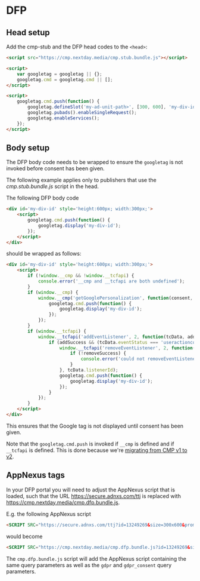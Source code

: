 # DFP


## Head setup
Add the cmp-stub and the DFP head codes to the `<head>`:
```html
<script src="https://cmp.nextday.media/cmp.stub.bundle.js"></script>

<script>
    var googletag = googletag || {};
    googletag.cmd = googletag.cmd || [];
</script>

<script>
    googletag.cmd.push(function() {
        googletag.defineSlot('my-ad-unit-path>', [300, 600], 'my-div-id>').addService(googletag.pubads());
        googletag.pubads().enableSingleRequest();
        googletag.enableServices();
    });
</script>
```

## Body setup
The DFP body code needs to be wrapped to ensure the `googletag` is not invoked before consent has been given.

The following example applies only to publishers that use the _cmp.stub.bundle.js_ script in the head.

The following DFP body code
```html
<div id='my-div-id' style='height:600px; width:300px;'>
    <script>
        googletag.cmd.push(function() {
            googletag.display('my-div-id');
        });
    </script>
</div>
```
should be wrapped as follows:
```html
<div id='my-div-id' style='height:600px; width:300px;'>
    <script>
        if (!window.__cmp && !window.__tcfapi) {
            console.error('__cmp and __tcfapi are both undefined');
        }
        if (window.__cmp) {
            window.__cmp('getGooglePersonalization', function(consent, isSuccess) {
                googletag.cmd.push(function() {
                    googletag.display('my-div-id');
                });
            });
        }
        if (window.__tcfapi) {
            window.__tcfapi('addEventListener', 2, function(tcData, addSuccess) {
                if (addSuccess && (tcData.eventStatus === 'useractioncomplete' || tcData.eventStatus === 'tcloaded')) {
                    window.__tcfapi('removeEventListener', 2, function(removeSuccess) {
                        if (!removeSuccess) {
                            console.error('could not removeEventListener with listenerId', tcData.listenerId);
                        }
                    }, tcData.listenerId);
                    googletag.cmd.push(function() {
                        googletag.display('my-div-id');
                    });
                }
            });
        }
    </script>
</div>
```

This ensures that the Google tag is not displayed until consent has been given.

Note that the `googletag.cmd.push` is invoked if `__cmp` is defined and if `__tcfapi` is defined.
This is done because we're [migrating from CMP v1 to v2](CMP-V1-TO-V2.md).

## AppNexus tags
In your DFP portal you will need to adjust the AppNexus script that is loaded,
such that the URL <https://secure.adnxs.com/ttj> is replaced with <https://cmp.nextday.media/cmp.dfp.bundle.js>.

E.g. the following AppNexus script

```html
<SCRIPT SRC="https://secure.adnxs.com/ttj?id=13249269&size=300x600&promo_sizes=300x250&promo_alignment=center&cb=%%CACHEBUSTER%%" TYPE="text/javascript"></SCRIPT>
```

would become

```html
<SCRIPT SRC="https://cmp.nextday.media/cmp.dfp.bundle.js?id=13249269&size=300x600&promo_sizes=300x250&promo_alignment=center&cb=%%CACHEBUSTER%%" TYPE="text/javascript"></SCRIPT>
```

The `cmp.dfp.bundle.js` script will add the AppNexus script containing the same query parameters as well as the `gdpr` and `gdpr_consent` query parameters.

